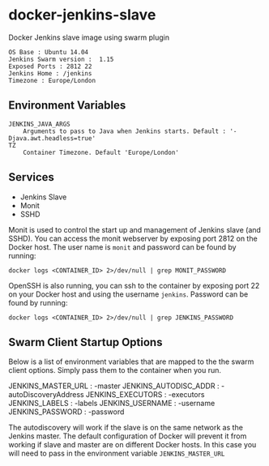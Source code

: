docker-jenkins-slave
====================

Docker Jenkins slave image using swarm plugin

    OS Base : Ubuntu 14.04
    Jenkins Swarm version :  1.15
    Exposed Ports : 2812 22
    Jenkins Home : /jenkins
    Timezone : Europe/London

Environment Variables
---------------------
    JENKINS_JAVA_ARGS
        Arguments to pass to Java when Jenkins starts. Default : '-Djava.awt.headless=true'
    TZ
        Container Timezone. Default 'Europe/London'

Services
--------

  * Jenkins Slave
  * Monit
  * SSHD

Monit is used to control the start up and management of Jenkins slave (and SSHD). You can access the monit webserver
by exposing port 2812 on the Docker host. The user name is `monit` and password can be found by running:

    docker logs <CONTAINER_ID> 2>/dev/null | grep MONIT_PASSWORD

OpenSSH is also running, you can ssh to the container by exposing port 22 on your Docker host and using the username
`jenkins`. Password can be found by running:

    docker logs <CONTAINER_ID> 2>/dev/null | grep JENKINS_PASSWORD

Swarm Client Startup Options
----------------------------
Below is a list of environment variables that are mapped to the the swarm client options. Simply pass them to the container
when you run.

  JENKINS_MASTER_URL : -master
  JENKINS_AUTODISC_ADDR : -autoDiscoveryAddress
  JENKINS_EXECUTORS : -executors
  JENKINS_LABELS : -labels
  JENKINS_USERNAME : -username
  JENKINS_PASSWORD : -password

The autodiscovery will work if the slave is on the same network as the Jenkins master. The default configuration of Docker will
prevent it from working if slave and master are on different Docker hosts. In this case you will need to pass in the environment
variable ```JENKINS_MASTER_URL```
